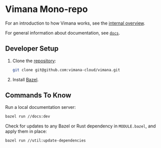 # Vimana Mono-repo

For an introduction to how Vimana works,
see the [internal overview](docs/internal-overview.md).

For general information about documentation, see [`docs`](docs/).

## Developer Setup

1. Clone the [repository](https://github.com/vimana-cloud/vimana):
   ```bash
   git clone git@github.com:vimana-cloud/vimana.git
   ```
2. Install [Bazel](https://bazel.build/).

## Commands To Know

Run a local documentation server:

```bash
bazel run //docs:dev
```

Check for updates to any Bazel or Rust dependency in `MODULE.bazel`,
and apply them in place:

```bash
bazel run //util:update-dependencies
```
